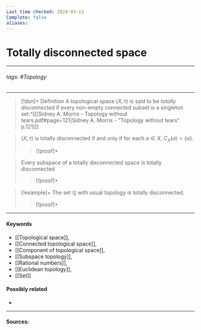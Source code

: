 ```yaml
---
Last time checked: 2024-03-13
Complete: false
aliases:
---
```

# Totally disconnected space
***
###### tags: #Topology 
***
>[!dsn]+ Definition
>A topological space $(X,\tau)$ is said to be *totally disconnected* if every non-empty connected subset is a singleton set.^[[[Sidney A. Morris - Topology without tears.pdf#page=121|Sidney A. Morris - "Topology without tears" p.121]]]

>$(X,\tau)$ is totally disconnected if and only if for each $a\in X$, $C_{X}(a)=\{a\}$.
>>[!proof]+

>Every subspace of a totally disconnected space is totally disconnected
>>[!proof]+
>>

>[!example]+ 
>The set $\mathbb{Q}$ with usual topology is totally disconnected.
>>[!proof]+
>>
***
#### Keywords
- [[Topological space]],
- [[Connected topological space]],
- [[Component of topological space]],
- [[Subspace topology]],
- [[Rational numbers]],
- [[Euclidean topology]],
- [[Set]]
#### Possibly related
- 
***
#### Sources: